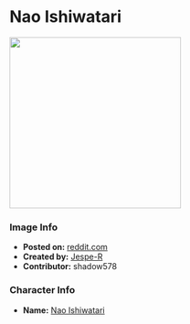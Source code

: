 # Nao Ishiwatari

<img src="https://raw.githubusercontent.com/shadow578/Project-Padoru/master/Padoru/U_Jespe-R/flying-witch-nao-ishiwatari.png" height="300">

### Image Info
* **Posted on:**     [reddit.com](https://www.reddit.com/r/Padoru/comments/gur295/daily_padoru_153_nao_ishiwatari_flying_witch/)
* **Created by:**    [Jespe-R](https://github.com/shadow578/Project-Padoru/blob/master/table-of-contents/creators/JespeR.md)
* **Contributor:**   shadow578

### Character Info
* **Name:**   [Nao Ishiwatari](https://myanimelist.net/character/138430)


